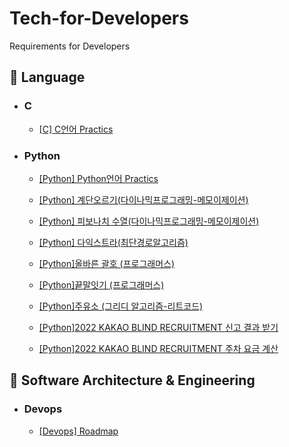 # Tech-for-Developers
Requirements for Developers


## :rocket:  Language

- ### C

  - [[C] C언어 Practics](https://github.com/Virusuki/Tech-for-Developers/blob/main/Programming%20language/C%EC%96%B8%EC%96%B4(Practice).md)

- ### Python
  - [[Python] Python언어 Practics](https://github.com/Virusuki/Tech-for-Developers/blob/main/Programming%20language/C%EC%96%B8%EC%96%B4(Practice).md)

  - [[Python] 계단오르기(다이나믹프로그래밍-메모이제이션)](https://github.com/Virusuki/Tech-for-Developers/blob/main/Programming%20language/python/%EA%B3%84%EB%8B%A8%EC%98%A4%EB%A5%B4%EA%B8%B0_%EB%8B%A4%EC%9D%B4%EB%82%98%EB%AF%B9%ED%94%84%EB%A1%9C%EA%B7%B8%EB%9E%98%EB%B0%8D(%EB%A9%94%EB%AA%A8%EC%9D%B4%EC%A0%9C%EC%9D%B4%EC%85%98).md)
  
  - [[Python] 피보나치 수열(다이나믹프로그래밍-메모이제이션)](https://github.com/Virusuki/Tech-for-Developers/blob/main/Programming%20language/python/%ED%94%BC%EB%B3%B4%EB%82%98%EC%B9%98%EC%88%98%EC%97%B4_%EB%8B%A4%EC%9D%B4%EB%82%98%EB%AF%B9%ED%94%84%EB%A1%9C%EA%B7%B8%EB%9E%98%EB%B0%8D(%EB%A9%94%EB%AA%A8%EC%9D%B4%EC%A0%9C%EC%9D%B4%EC%85%98).md)   
  - [[Python] 다익스트라(최단경로알고리즘)](https://github.com/Virusuki/Tech-for-Developers/blob/main/Programming%20language/python/%EB%8B%A4%EC%9D%B5%EC%8A%A4%ED%8A%B8%EB%9D%BC.md)
  - [[Python]올바른 괄호 (프로그래머스)](https://github.com/Virusuki/Tech-for-Developers/blob/main/Programming%20language/%EC%98%AC%EB%B0%94%EB%A5%B8%20%EA%B4%84%ED%98%B8%20(%ED%94%84%EB%A1%9C%EA%B7%B8%EB%9E%98%EB%A8%B8%EC%8A%A4).md)
  - [[Python]끝말잇기 (프로그래머스)](https://github.com/Virusuki/Tech-for-Developers/blob/main/Programming%20language/python/%EB%81%9D%EB%A7%90%EC%9E%87%EA%B8%B0%20(%ED%94%84%EB%A1%9C%EA%B7%B8%EB%9E%98%EB%A8%B8%EC%8A%A4).md)
  - [[Python]주유소 (그리디 알고리즘-리트코드)](https://github.com/Virusuki/Tech-for-Developers/blob/main/Programming%20language/python/%EC%A3%BC%EC%9C%A0%EC%86%8C(greedy).md)

  - [[Python]2022 KAKAO BLIND RECRUITMENT 신고 결과 받기](https://github.com/Virusuki/Tech-for-Developers/blob/main/Programming%20language/2022%20KAKAO%20BLIND%20RECRUITMENT%20(%EC%8B%A0%EA%B3%A0%EA%B2%B0%EA%B3%BC%EB%B0%9B%EA%B8%B0).md)
  - [[Python]2022 KAKAO BLIND RECRUITMENT 주차 요금 계산](https://github.com/Virusuki/Tech-for-Developers/blob/main/Programming%20language/2022%20KAKAO%20BLIND%20RECRUITMENT%20(%EC%A3%BC%EC%B0%A8%EC%9A%94%EA%B8%88%20%EA%B3%84%EC%82%B0).md)


## :rocket:  Software Architecture & Engineering

- ### Devops

  - [[Devops] Roadmap](https://github.com/Virusuki/Tech-for-Developers/blob/main/Software%20Architecture%20&%20Engineering/Devops-roadmap.md)
